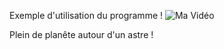Exemple d'utilisation du programme !
![Ma Vidéo](https://s5.ezgif.com/tmp/ezgif-5272ae6262bcab.gif)

Plein de planête autour d'un astre !

